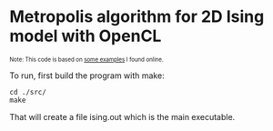 # Metropolis algorithm for 2D Ising model with OpenCL

<sub><sup>Note: This code is based on [some examples](https://github.com/rsnemmen/OpenCL-examples/) I found online.</sup><sub>

To run, first build the program with make:

```
cd ./src/
make
```

That will create a file ising.out which is the main executable.